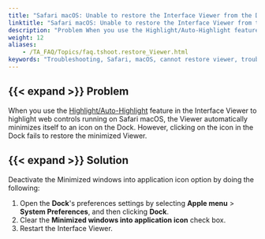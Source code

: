 ```yaml
--- 
title: "Safari macOS: Unable to restore the Interface Viewer from the Dock"
linktitle: "Safari macOS: Unable to restore the Interface Viewer from the Dock"
description: "Problem When you use the Highlight/Auto-Highlight feature in the Interface Viewer to highlight web controls running on Safari macOS, the Viewer automatically minimizes itself to an icon on the Dock. ..."
weight: 12
aliases: 
    - /TA_FAQ/Topics/faq.tshoot.restore_Viewer.html
keywords: "Troubleshooting, Safari, macOS, cannot restore viewer, troubleshooting"
---
```


## {{< expand >}} Problem

When you use the [Highlight/Auto-Highlight](/user-guide/interface-definitions/the-interface-viewer/identifying-interface-elements-and-controls/highlight#li_iyk_rtw_jt) feature in the Interface Viewer to highlight web controls running on Safari macOS, the Viewer automatically minimizes itself to an icon on the Dock. However, clicking on the icon in the Dock fails to restore the minimized Viewer.

## {{< expand >}} Solution

Deactivate the Minimized windows into application icon option by doing the following:

1.  Open the **Dock**'s preferences settings by selecting **Apple menu** \> **System Preferences**, and then clicking **Dock**.
2.  Clear the **Minimized windows into application icon** check box.
3.  Restart the Interface Viewer.


